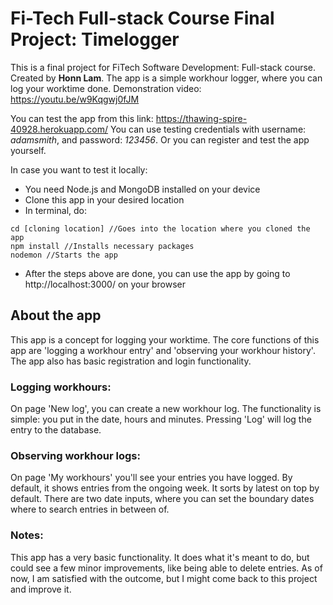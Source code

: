 # Fi-Tech Full-stack Course Final Project: Timelogger
This is a final project for FiTech Software Development: Full-stack course. Created by **Honn Lam**.
The app is a simple workhour logger, where you can log your worktime done.
Demonstration video: https://youtu.be/w9Kqgwj0fJM

You can test the app from this link: https://thawing-spire-40928.herokuapp.com/
You can use testing credentials with username: *adamsmith*, and password: *123456*. 
Or you can register and test the app yourself.

In case you want to test it locally:
- You need Node.js and MongoDB installed on your device
- Clone this app in your desired location
- In terminal, do:
```
cd [cloning location] //Goes into the location where you cloned the app
npm install //Installs necessary packages
nodemon //Starts the app
```
- After the steps above are done, you can use the app by going to http://localhost:3000/ on your browser

## About the app
This app is a concept for logging your worktime. The core functions of this app are 'logging a workhour entry' and 'observing your workhour history'.
The app also has basic registration and login functionality.

### Logging workhours:
On page 'New log', you can create a new workhour log. The functionality is simple: you put in the date, hours and minutes. Pressing 'Log' will log the entry to the database.

### Observing workhour logs:
On page 'My workhours' you'll see your entries you have logged. By default, it shows entries from the ongoing week. It sorts by latest on top by default.
There are two date inputs, where you can set the boundary dates where to search entries in between of.


### Notes:
This app has a very basic functionality. It does what it's meant to do, but could see a few minor improvements, like being able to delete entries.
As of now, I am satisfied with the outcome, but I might come back to this project and improve it.
